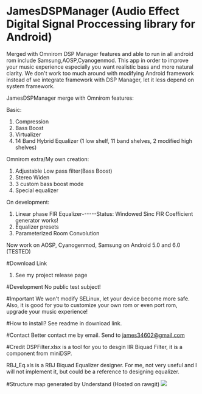 # JamesDSPManager (Audio Effect Digital Signal Proccessing library for Android)
Merged with Omnirom DSP Manager features and able to run in all android rom include Samsung,AOSP,Cyanogenmod. 
This app in order to improve your music experience especially you want realistic bass and more natural clarity.
We don't work too much around with modifying Android framework instead of we integrate framework with DSP Manager, let it less depend on system framework.

JamesDSPManager merge with Omnirom features: 

Basic:

1. Compression
2. Bass Boost
3. Virtualizer
4. 14 Band Hybrid Equalizer (1 low shelf, 11 band shelves, 2 modified high shelves)

Omnirom extra/My own creation:

1. Adjustable Low pass filter(Bass Boost)
2. Stereo Widen
3. 3 custom bass boost mode
4. Special equalizer

On development:

1. Linear phase FIR Equalizer------Status: Windowed Sinc FIR Coefficient generator works!
2. Equalizer presets
3. Parameterized Room Convolution

Now work on AOSP, Cyanogenmod, Samsung on Android 5.0 and 6.0 (TESTED)

#Download Link
1. See my project release page

#Development
No public test subject!

#Important
We won't modify SELinux, let your device become more safe.
Also, it is good for you to customize your own rom or even port rom, upgrade your music experience!

#How to install?
See readme in download link.

#Contact
Better contact me by email. Send to james34602@gmail.com

#Credit
DSPFilter.xlsx is a tool for you to desgin IIR Biquad Filter, it is a component from miniDSP.

RBJ_Eq.xls is a RBJ Biquad Equalizer designer. For me, not very useful and I will not implement it, but could be a reference to designing equalizer.

#Structure map generated by Understand (Hosted on rawgit)
<a><img src="https://rawgit.com/james34602/JamesDSPManager/master/libjamesdsp_StructureMap.svg"/></a>
